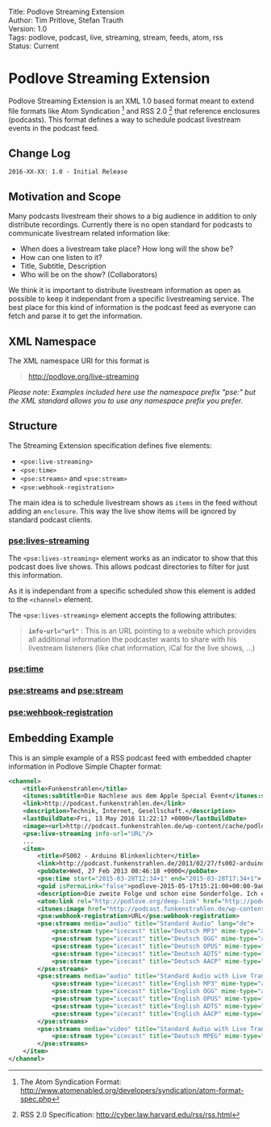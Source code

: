 Title: Podlove Streaming Extension  
Author: Tim Pritlove, Stefan Trauth  
Version: 1.0  
Tags: podlove, podcast, live, streaming, stream, feeds, atom, rss  
Status: Current  

# Podlove Streaming Extension #

Podlove Streaming Extension is an XML 1.0 based format meant to extend file formats like Atom Syndication [^ATOM] and RSS 2.0 [^RSS2]  that reference enclosures (podcasts). This format defines a way to schedule podcast livestream events in the podcast feed.

## Change Log ##

    2016-XX-XX: 1.0 - Initial Release

## Motivation and Scope ##

Many podcasts livestream their shows to a big audience in addition to only distribute recordings. Currently there is no open standard for podcasts to communicate livestream related information like:

* When does a livestream take place? How long will the show be?
* How can one listen to it?
* Title, Subtitle, Description
* Who will be on the show? (Collaborators)

We think it is important to distribute livestream information as open as possible to keep it independant from a specific livestreaming service. The best place for this kind of information is the podcast feed as everyone can fetch and parse it to get the information.

## XML Namespace ##

The XML namespace URI for this format is

>    http://podlove.org/live-streaming

*Please note: Examples included here use the namespace prefix "pse:" but the XML standard allows you to use any namespace prefix you prefer.*

## Structure ##

The Streaming Extension specification defines five elements:

* `<pse:live-streaming>`
* `<pse:time>`
* `<pse:streams>` and `<pse:stream>`
* `<pse:webhook-registration>`

The main idea is to schedule livestream shows as `items` in the feed without adding an `enclosure`. This way the live show items will be ignored by standard podcast clients.

### <pse:lives-streaming> ###

The `<pse:lives-streaming>` element works as an indicator to show that this podcast does live shows. This allows podcast directories to filter for just this information.

As it is independant from a specific scheduled show this element is added to the `<channel>` element.

The `<pse:lives-streaming>` element accepts the following attributes:

>**`info-url="url"`**
:    This is an URL pointing to a website which provides all additional information the podcaster wants to share with his livestream listeners (like chat information, iCal for the live shows, ...)

### <pse:time> ###



### <pse:streams> and <pse:stream> ###



### <pse:wehbook-registration> ###



## Embedding Example ##

This is an simple example of a RSS podcast feed with embedded chapter information in Podlove Simple Chapter format:

```xml
<channel>
	<title>Funkenstrahlen</title>
	<itunes:subtitle>Die Nachlese aus dem Apple Special Event</itunes:subtitle>
	<link>http://podcast.funkenstrahlen.de</link>
	<description>Technik, Internet, Gesellschaft.</description>
	<lastBuildDate>Fri, 13 May 2016 11:22:17 +0000</lastBuildDate>
	<image><url>http://podcast.funkenstrahlen.de/wp-content/cache/podlove/b8/384e4a23bd372ef6ef74855365d14e/funkenstrahlen_original.png</url><title>Funkenstrahlen</title><link>http://podcast.funkenstrahlen.de</link></image>
	<pse:live-streaming info-url="URL"/>
	...
	<item>
	    <title>FS002 - Arduino Blinkenlichter</title>
	    <link>http://podcast.funkenstrahlen.de/2013/02/27/fs002-arduino-blinkenlichter/</link>
	    <pubDate>Wed, 27 Feb 2013 08:46:18 +0000</pubDate>
	    <pse:time start="2015-03-28T12:34+1" end="2015-03-28T17:34+1">
	    <guid isPermaLink="false">podlove-2015-05-17t15:21:00+00:00-9a6539d4d72f6e7</guid>
	    <description>Die zweite Folge und schon eine Sonderfolge. Ich erzähle von meinem Arduino Projekt, an dem ich die letzten Tage gebastelt habe. Dabei versuche ich zu erklären wie man die LED-Leuchtleisten von IKEA an den Arduino anschließen kann, welche Bauteile man dafür braucht und wie ich es geschafft habe, dass man die Farbe der LEDs dann mit dem iPhone steuern kann. Durch die simple API bieten sich nun unendlich viele Möglichkeiten.</description>
	    <atom:link rel="http://podlove.org/deep-link" href="http://podcast.funkenstrahlen.de/2013/02/27/fs002-arduino-blinkenlichter/#" />
	    <itunes:image href="http://podcast.funkenstrahlen.de/wp-content/cache/podlove/fe/cf0a7a7dfb680f8da110c73274b623/fs002-arduino-blinkenlichter_original.png" />
		<pse:webhook-registration>URL</pse:webhook-registration>
		<pse:streams media="audio" title="Standard Audio" lang="de">
			<pse:stream type="icecast" title="Deutsch MP3" mime-type="audio/mpeg" bitrate="128000" url="http://streams.xenim.de/metaebene.mp3" />
			<pse:stream type="icecast" title="Deutsch OGG" mime-type="audio/ogg" bitrate="128000" url="http://streams.xenim.de/metaebene.ogg" />
			<pse:stream type="icecast" title="Deutsch OPUS" mime-type="audio/opus" bitrate="128000" url="http://streams.xenim.de/metaebene.opus" />
			<pse:stream type="icecast" title="Deutsch ADTS" mime-type="audio/aac-adts" bitrate="128000" url="http://streams.xenim.de/metaebene.aac" />
			<pse:stream type="icecast" title="Deutsch AACP" mime-type="audio/aac-aacp" bitrate="128000" url="http://streams.xenim.de/metaebene.heaac" />
		</pse:streams>
		<pse:streams media="audio" title="Standard Audio with Live Translation" lang="en,gsw">
			<pse:stream type="icecast" title="English MP3" mime-type="audio/mpeg" bitrate="128000" url="http://streams.xenim.de/metaebene-translation.mp3" />
			<pse:stream type="icecast" title="English OGG" mime-type="audio/ogg" bitrate="128000" url="http://streams.xenim.de/metaebene-translation.ogg" />
			<pse:stream type="icecast" title="English OPUS" mime-type="audio/opus" bitrate="128000" url="http://streams.xenim.de/metaebene-translation.opus" />
			<pse:stream type="icecast" title="English ADTS" mime-type="audio/aac-adts" bitrate="128000" url="http://streams.xenim.de/metaebene-translation.aac" />
			<pse:stream type="icecast" title="English AACP" mime-type="audio/aac-aacp" bitrate="128000" url="http://streams.xenim.de/metaebene-translation.heaac" />
		</pse:streams>
		<pse:streams media="video" title="Standard Audio with Live Translation" lang="de">
			<pse:stream type="icecast" title="Deutsch MPEG" mime-type="vnd.apple.mpegURL" bitrate="128000" url="http://freakshow.fm/stream/hls" />
		</pse:streams>
	</item>
</channel>
```

[^ATOM]: The Atom Syndication Format: <http://www.atomenabled.org/developers/syndication/atom-format-spec.php>

[^RSS2]: RSS 2.0 Specification: <http://cyber.law.harvard.edu/rss/rss.html>
